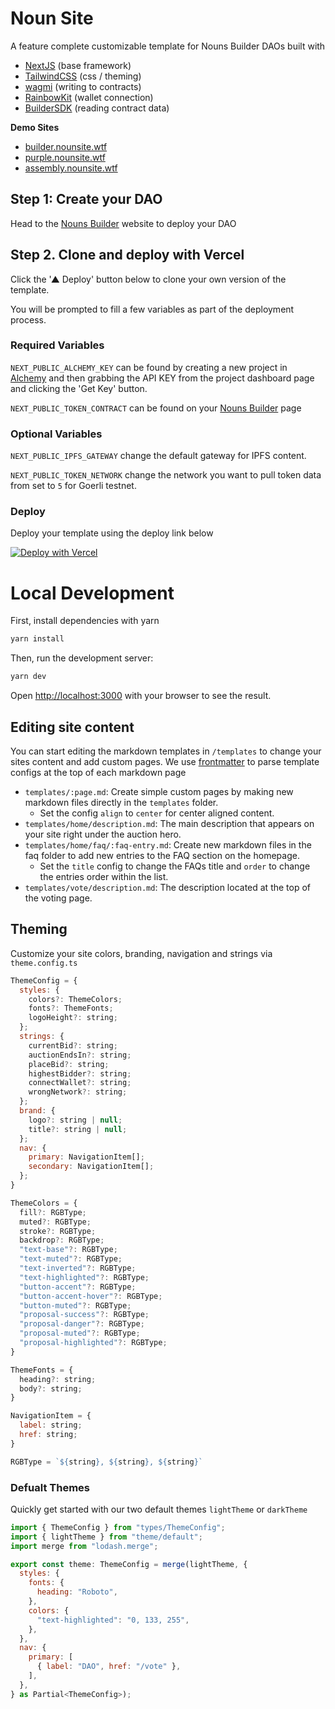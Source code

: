 # Noun Site

A feature complete customizable template for Nouns Builder DAOs built with

- [NextJS](https://nextjs.org/) (base framework)
- [TailwindCSS](https://tailwindcss.com/) (css / theming)
- [wagmi](https://wagmi.sh/) (writing to contracts)
- [RainbowKit](https://www.rainbowkit.com/) (wallet connection)
- [BuilderSDK](https://github.com/neokry/builder-sdk) (reading contract data)

**Demo Sites**

- [builder.nounsite.wtf](https://builder.nounsite.wtf/)
- [purple.nounsite.wtf](https://builder.nounsite.wtf/)
- [assembly.nounsite.wtf](https://builder.nounsite.wtf/)

## Step 1: Create your DAO

Head to the [Nouns Builder](https://nouns.build/) website to deploy your DAO

## Step 2. Clone and deploy with Vercel

Click the '▲ Deploy' button below to clone your own version of the template.

You will be prompted to fill a few variables as part of the deployment process.

### Required Variables

`NEXT_PUBLIC_ALCHEMY_KEY` can be found by creating a new project in [Alchemy](https://dashboard.alchemyapi.io/) and then grabbing the API KEY from the project dashboard page and clicking the 'Get Key' button.

`NEXT_PUBLIC_TOKEN_CONTRACT` can be found on your [Nouns Builder](https://nouns.build/) page

### Optional Variables

`NEXT_PUBLIC_IPFS_GATEWAY` change the default gateway for IPFS content.

`NEXT_PUBLIC_TOKEN_NETWORK` change the network you want to pull token data from set to `5` for Goerli testnet.

### Deploy

Deploy your template using the deploy link below

[![Deploy with Vercel](https://vercel.com/button)](https://vercel.com/new/clone?repository-url=https%3A%2F%2Fgithub.com%2Fneokry%2Fnoun-site&env=NEXT_PUBLIC_ALCHEMY_KEY,NEXT_PUBLIC_TOKEN_CONTRACT)

# Local Development

First, install dependencies with yarn

```bash
yarn install
```

Then, run the development server:

```bash
yarn dev
```

Open [http://localhost:3000](http://localhost:3000) with your browser to see the result.

## Editing site content

You can start editing the markdown templates in `/templates` to change your sites content and add custom pages.
We use [frontmatter](https://www.npmjs.com/package/front-matter) to parse template configs at the top of each markdown page

- `templates/:page.md`: Create simple custom pages by making new markdown files directly in the `templates` folder.
  - Set the config `align` to `center` for center aligned content.
- `templates/home/description.md`: The main description that appears on your site right under the auction hero.
- `templates/home/faq/:faq-entry.md`: Create new markdown files in the faq folder to add new entries to the FAQ section on the homepage.
  - Set the `title` config to change the FAQs title and `order` to change the entries order within the list.
- `templates/vote/description.md`: The description located at the top of the voting page.

## Theming

Customize your site colors, branding, navigation and strings via `theme.config.ts`

```javascript
ThemeConfig = {
  styles: {
    colors?: ThemeColors;
    fonts?: ThemeFonts;
    logoHeight?: string;
  };
  strings: {
    currentBid?: string;
    auctionEndsIn?: string;
    placeBid?: string;
    highestBidder?: string;
    connectWallet?: string;
    wrongNetwork?: string;
  };
  brand: {
    logo?: string | null;
    title?: string | null;
  };
  nav: {
    primary: NavigationItem[];
    secondary: NavigationItem[];
  };
}

ThemeColors = {
  fill?: RGBType;
  muted?: RGBType;
  stroke?: RGBType;
  backdrop?: RGBType;
  "text-base"?: RGBType;
  "text-muted"?: RGBType;
  "text-inverted"?: RGBType;
  "text-highlighted"?: RGBType;
  "button-accent"?: RGBType;
  "button-accent-hover"?: RGBType;
  "button-muted"?: RGBType;
  "proposal-success"?: RGBType;
  "proposal-danger"?: RGBType;
  "proposal-muted"?: RGBType;
  "proposal-highlighted"?: RGBType;
}

ThemeFonts = {
  heading?: string;
  body?: string;
}

NavigationItem = {
  label: string;
  href: string;
}

RGBType = `${string}, ${string}, ${string}`
```

### Defualt Themes

Quickly get started with our two default themes `lightTheme` or `darkTheme`

```javascript
import { ThemeConfig } from "types/ThemeConfig";
import { lightTheme } from "theme/default";
import merge from "lodash.merge";

export const theme: ThemeConfig = merge(lightTheme, {
  styles: {
    fonts: {
      heading: "Roboto",
    },
    colors: {
      "text-highlighted": "0, 133, 255",
    },
  },
  nav: {
    primary: [
      { label: "DAO", href: "/vote" },
    ],
  },
} as Partial<ThemeConfig>);
```
